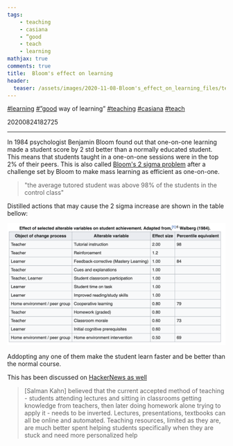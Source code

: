 ```yaml
---
tags:
    - teaching
    - casiana
    - ”good
    - teach
    - learning
mathjax: true
comments: true
title:  Bloom's effect on learning
header:
  teaser: /assets/images/2020-11-08-Bloom's_effect_on_learning_files/teaching_bloom_2_sigma.png
---
```


[#learning](/tags/#learning) [#”good](/tags/#”good) way of learning” [#teaching](/tags/#teaching) [#casiana](/tags/#casiana) [#teach](/tags/#teach)

20200824182725

---


In 1984 psychologist Benjamin Bloom found out that one-on-one learning made a student score by 2 std better than a normally educated student. This means that students taught in a one-on-one sessions were in the top 2% of their peers. This is also called [Bloom's 2 sigma problem](https://en.wikipedia.org/wiki/Bloom%27s_2_sigma_problem) after a challenge set by Bloom to make mass learning as efficient as one-on-one.

>"the average tutored student was above 98% of the students in the control class"

Distilled actions that may cause the 2 sigma increase are shown in the table bellow:

![teaching_bloom_2_sigma.png](/assets/images/2020-11-08-Bloom's_effect_on_learning_files/teaching_bloom_2_sigma.png)

Addopting any one of them make the student learn faster and be better than the normal course.

This has been discussed on [HackerNews as well](https://news.ycombinator.com/item?id=24261345) 

> [Salman Kahn] believed that the current accepted method of teaching - students attending lectures and sitting in classrooms getting knowledge from teachers, then later doing homework alone trying to apply it - needs to be inverted. Lectures, presentations, textbooks can all be online and automated. Teaching resources, limited as they are, are much better spent helping students specifically when they are stuck and need more personalized help
